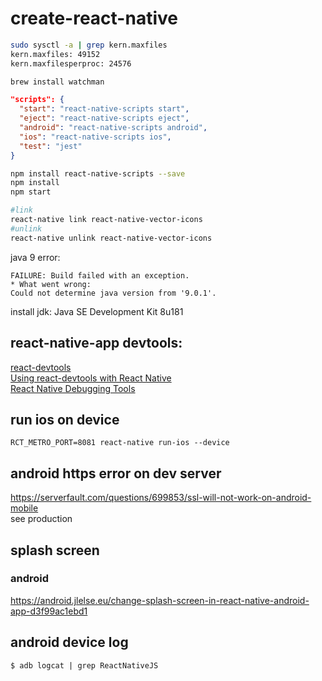 # create-react-native

```bash
sudo sysctl -a | grep kern.maxfiles
kern.maxfiles: 49152
kern.maxfilesperproc: 24576

brew install watchman
```
```json
"scripts": {
  "start": "react-native-scripts start",
  "eject": "react-native-scripts eject",
  "android": "react-native-scripts android",
  "ios": "react-native-scripts ios",
  "test": "jest"
}
```
```bash
npm install react-native-scripts --save
npm install
npm start
```

```bash
#link
react-native link react-native-vector-icons
#unlink
react-native unlink react-native-vector-icons
```

java 9 error:
```
FAILURE: Build failed with an exception.
* What went wrong:
Could not determine java version from '9.0.1'.
```
install jdk: Java SE Development Kit 8u181



## react-native-app devtools: 

[react-devtools](https://github.com/facebook/react-devtools/tree/master/packages/react-devtools)  
[Using react-devtools with React Native](https://blog.expo.io/using-react-devtools-with-react-native-6c59e636a03b)  
[React Native Debugging Tools](https://codeburst.io/react-native-debugging-tools-3a24e4e40e4)   

## run ios on device

```
RCT_METRO_PORT=8081 react-native run-ios --device
```

## android https error on dev server

https://serverfault.com/questions/699853/ssl-will-not-work-on-android-mobile  
see production

## splash screen

### android

https://android.jlelse.eu/change-splash-screen-in-react-native-android-app-d3f99ac1ebd1  

## android device log 

```
$ adb logcat | grep ReactNativeJS
```


<!--stackedit_data:
eyJoaXN0b3J5IjpbLTE4NzEwNzA0OTUsMjQ4MDM4OTQ0LDEzMT
k2NzA5MTQsMTMxMzY0NDU1MSwtMTAzMzAxNzIxMSwtMTIxMzcz
MjM1MywtMTEzMjM1NjQ2Myw4NjkzNTgxOTcsNzEyMzY1Mjk4LD
E1NDI2MzY0NTIsLTIxMjQ2ODEyNTcsLTE4NjA4ODcwODgsLTE1
OTEyNTYwNzVdfQ==
-->